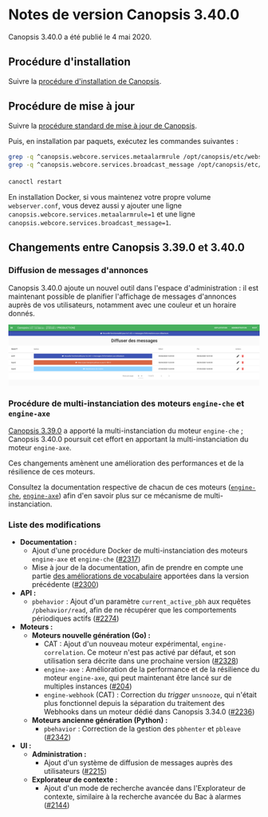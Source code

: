# Notes de version Canopsis 3.40.0

Canopsis 3.40.0 a été publié le 4 mai 2020.

## Procédure d'installation

Suivre la [procédure d'installation de Canopsis](../guide-administration/installation/index.md).

## Procédure de mise à jour

Suivre la [procédure standard de mise à jour de Canopsis](../guide-administration/mise-a-jour/index.md).

Puis, en installation par paquets, exécutez les commandes suivantes :

```sh
grep -q ^canopsis.webcore.services.metaalarmrule /opt/canopsis/etc/webserver.conf || echo "canopsis.webcore.services.metaalarmrule=1" >> /opt/canopsis/etc/webserver.conf
grep -q ^canopsis.webcore.services.broadcast_message /opt/canopsis/etc/webserver.conf || echo "canopsis.webcore.services.broadcast_message=1" >> /opt/canopsis/etc/webserver.conf

canoctl restart
```

En installation Docker, si vous maintenez votre propre volume `webserver.conf`, vous devez aussi y ajouter une ligne `canopsis.webcore.services.metaalarmrule=1` et une ligne `canopsis.webcore.services.broadcast_message=1`.

## Changements entre Canopsis 3.39.0 et 3.40.0

### Diffusion de messages d'annonces

Canopsis 3.40.0 ajoute un nouvel outil dans l'espace d'administration : il est maintenant possible de planifier l'affichage de messages d'annonces auprès de vos utilisateurs, notamment avec une couleur et un horaire donnés.

![Messages de diffusion](img/3.40.0-diffusion-messages.png)

### Procédure de multi-instanciation des moteurs `engine-che` et `engine-axe`

[Canopsis 3.39.0](3.39.0.md) a apporté la multi-instanciation du moteur `engine-che` ; Canopsis 3.40.0 poursuit cet effort en apportant la multi-instanciation du moteur `engine-axe`.

Ces changements amènent une amélioration des performances et de la résilience de ces moteurs.

Consultez la documentation respective de chacun de ces moteurs ([`engine-che`](../guide-administration/moteurs/moteur-che.md#multi-instanciation), [`engine-axe`](../guide-administration/moteurs/moteur-axe.md#multi-instanciation)) afin d'en savoir plus sur ce mécanisme de multi-instanciation.

### Liste des modifications

*  **Documentation :**
    *  Ajout d'une procédure Docker de multi-instanciation des moteurs `engine-axe` et `engine-che` ([#2317](https://git.canopsis.net/canopsis/canopsis/issues/2317))
    *  Mise à jour de la documentation, afin de prendre en compte une partie [des améliorations de vocabulaire](3.39.0.md#ameliorations-diverses-du-vocabulaire-du-bac-a-alarmes) apportées dans la version précédente ([#2300](https://git.canopsis.net/canopsis/canopsis/issues/2300))
*  **API :**
    *  `pbehavior` : Ajout d'un paramètre `current_active_pbh` aux requêtes `/pbehavior/read`, afin de ne récupérer que les comportements périodiques actifs ([#2274](https://git.canopsis.net/canopsis/canopsis/issues/2274))
*  **Moteurs :**
    *  **Moteurs nouvelle génération (Go) :**
        *  CAT : Ajout d'un nouveau moteur expérimental, `engine-correlation`. Ce moteur n'est pas activé par défaut, et son utilisation sera décrite dans une prochaine version ([#2328](https://git.canopsis.net/canopsis/canopsis/issues/2328))
        *  `engine-axe` : Amélioration de la performance et de la résilience du moteur `engine-axe`, qui peut maintenant être lancé sur de multiples instances ([#204](https://git.canopsis.net/canopsis/go-engines/issues/204))
        *  `engine-webhook` (CAT) : Correction du *trigger* `unsnooze`, qui n'était plus fonctionnel depuis la séparation du traitement des Webhooks dans un moteur dédié dans Canopsis 3.34.0 ([#2236](https://git.canopsis.net/canopsis/canopsis/issues/2236))
    *  **Moteurs ancienne génération (Python) :**
        *  `pbehavior` : Correction de la gestion des `pbhenter` et `pbleave` ([#2342](https://git.canopsis.net/canopsis/canopsis/issues/2342))
*  **UI :**
    *  **Administration :**
        *  Ajout d'un système de diffusion de messages auprès des utilisateurs ([#2215](https://git.canopsis.net/canopsis/canopsis/issues/2215))
    *  **Explorateur de contexte :**
        *  Ajout d'un mode de recherche avancée dans l'Explorateur de contexte, similaire à la recherche avancée du Bac à alarmes ([#2144](https://git.canopsis.net/canopsis/canopsis/issues/2144))
